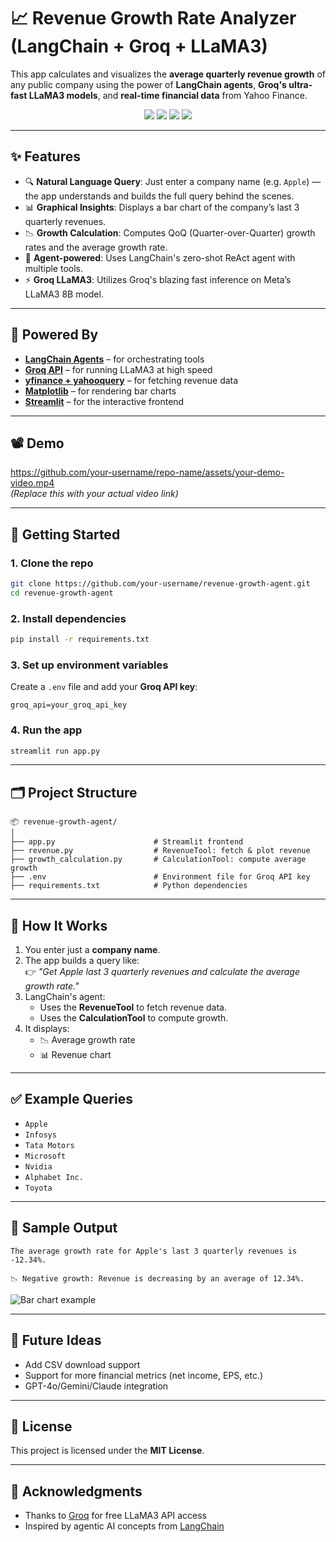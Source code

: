 # 📈 Revenue Growth Rate Analyzer (LangChain + Groq + LLaMA3)

This app calculates and visualizes the **average quarterly revenue growth** of any public company using the power of **LangChain agents**, **Groq's ultra-fast LLaMA3 models**, and **real-time financial data** from Yahoo Finance.

<p align="center">
  <img src="https://img.shields.io/badge/Built_with-LangChain-blue?logo=langchain">
  <img src="https://img.shields.io/badge/Powered_by-Groq-ff69b4?logo=groq">
  <img src="https://img.shields.io/badge/Model-LLaMA3_8b_8192-orange?logo=meta">
  <img src="https://img.shields.io/badge/Made_with-Streamlit-ff4b4b?logo=streamlit">
</p>

---

## ✨ Features

- 🔍 **Natural Language Query**: Just enter a company name (e.g. `Apple`) — the app understands and builds the full query behind the scenes.
- 📊 **Graphical Insights**: Displays a bar chart of the company’s last 3 quarterly revenues.
- 📉 **Growth Calculation**: Computes QoQ (Quarter-over-Quarter) growth rates and the average growth rate.
- 🤖 **Agent-powered**: Uses LangChain's zero-shot ReAct agent with multiple tools.
- ⚡ **Groq LLaMA3**: Utilizes Groq's blazing fast inference on Meta’s LLaMA3 8B model.

---

## 🧠 Powered By

- **[LangChain Agents](https://www.langchain.com/)** – for orchestrating tools
- **[Groq API](https://groq.com/)** – for running LLaMA3 at high speed
- **[yfinance + yahooquery](https://pypi.org/project/yfinance/)** – for fetching revenue data
- **[Matplotlib](https://matplotlib.org/)** – for rendering bar charts
- **[Streamlit](https://streamlit.io/)** – for the interactive frontend

---

## 📽️ Demo

https://github.com/your-username/repo-name/assets/your-demo-video.mp4  
*(Replace this with your actual video link)*

---

## 🚀 Getting Started

### 1. Clone the repo
```bash
git clone https://github.com/your-username/revenue-growth-agent.git
cd revenue-growth-agent
```

### 2. Install dependencies
```bash
pip install -r requirements.txt
```

### 3. Set up environment variables
Create a `.env` file and add your **Groq API key**:
```
groq_api=your_groq_api_key
```

### 4. Run the app
```bash
streamlit run app.py
```

---

## 🗂️ Project Structure

```
📦 revenue-growth-agent/
│
├── app.py                      # Streamlit frontend
├── revenue.py                  # RevenueTool: fetch & plot revenue
├── growth_calculation.py       # CalculationTool: compute average growth
├── .env                        # Environment file for Groq API key
├── requirements.txt            # Python dependencies
```

---

## 🧠 How It Works

1. You enter just a **company name**.
2. The app builds a query like:  
   👉 _"Get Apple last 3 quarterly revenues and calculate the average growth rate."_
3. LangChain's agent:
   - Uses the **RevenueTool** to fetch revenue data.
   - Uses the **CalculationTool** to compute growth.
4. It displays:
   - 📉 Average growth rate
   - 📊 Revenue chart

---

## ✅ Example Queries

- `Apple`
- `Infosys`
- `Tata Motors`
- `Microsoft`
- `Nvidia`
- `Alphabet Inc.`
- `Toyota`

---

## 🧪 Sample Output

```
The average growth rate for Apple's last 3 quarterly revenues is -12.34%.

📉 Negative growth: Revenue is decreasing by an average of 12.34%.
```

![Bar chart example](path-to-screenshot.png)

---

## 📌 Future Ideas

- Add CSV download support  
- Support for more financial metrics (net income, EPS, etc.)  
- GPT-4o/Gemini/Claude integration

---

## 📄 License

This project is licensed under the **MIT License**.

---

## 🙌 Acknowledgments

- Thanks to [Groq](https://groq.com/) for free LLaMA3 API access  
- Inspired by agentic AI concepts from [LangChain](https://www.langchain.com/)
